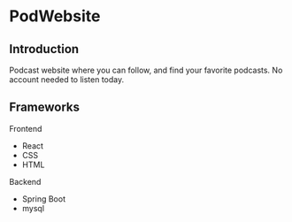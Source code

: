 # PodWebsite
## Introduction
Podcast website where you can follow, and find your favorite podcasts. No account needed to listen today. 

## Frameworks

Frontend 
- React
- CSS
- HTML

Backend
- Spring Boot
- mysql
